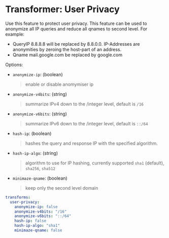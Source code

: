 # Transformer: User Privacy

Use this feature to protect user privacy. This feature can be used to anonymize all IP queries and reduce all qnames to second level.
For example:

- QueryIP 8.8.8.8 will be replaced by 8.8.0.0. IP-Addresses are anonymities by zeroing the host-part of an address.
- Qname mail.google.com be replaced by google.com

Options:

- `anonymize-ip`: (boolean)
  > enable or disable anomymiser ip
- `anonymize-v4bits`: (string)
  > summarize IPv4 down to the /integer level, default is `/16`
- `anonymize-v6bits`: (string)
  > summarize IPv6 down to the /integer level, default is `::/64`
- `hash-ip`: (boolean)
  > hashes the query and response IP with the specified algorithm.
- `hash-ip-algo`: (string)
  > algorithm to use for IP hashing, currently supported `sha1` (default), `sha256`, `sha512`
- `minimaze-qname`: (boolean)
  > keep only the second level domain

```yaml
transforms:
  user-privacy:
    anonymize-ip: false
    anonymize-v4bits: "/16"
    anonymize-v6bits: "::/64"
    hash-ip: false
    hash-ip-algo: "sha1"
    minimaze-qname: false
```

